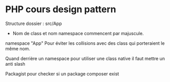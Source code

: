 # PHP cours design pattern

Structure dossier : 
src/App

+ Nom de class et nom namespace commencent par majuscule.

namespace "App" Pour éviter les collisions avec des class qui porteraient le même nom.

Quand derrière un namespace pour utiliser une class native il faut mettre un anti slash

Packagist pour checker si un package composer exist


